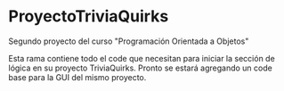 # ProyectoTriviaQuirks
Segundo proyecto del curso "Programación Orientada a Objetos"

Esta rama contiene todo el code que necesitan para iniciar la sección de lógica en su proyecto TriviaQuirks.
Pronto se estará agregando un code base para la GUI del mismo proyecto.
